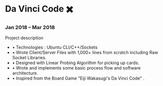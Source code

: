 # Da Vinci Code :heavy_multiplication_x:
### Jan 2018 – Mar 2018

Project description
* •	Technologies	: Ubuntu CLI/C++/Sockets
* •	Wrote Client/Server Files with 1,000+ lines from scratch including Raw Socket Libraries.
* •	Designed with Linear Probing Algorithm for picking up cards.
* •	Wrote and implements some basic process flow and software architecture.
* • Inspired from the Board Game "Eiji Wakasugi's Da Vinci Code" .
